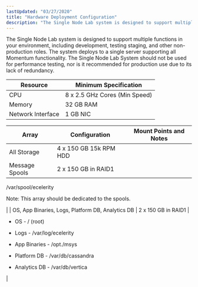 ```yaml
---
lastUpdated: "03/27/2020"
title: "Hardware Deployment Configuration"
description: "The Single Node Lab system is designed to support multiple functions in your environment including development testing staging and other non production roles The system deploys to a single server supporting all Momentum functionality The Single Node Lab System should not be used for performance testing nor is it recommended..."
---
```


The Single Node Lab system is designed to support multiple functions in your environment, including development, testing staging, and other non-production roles. The system deploys to a single server supporting all Momentum functionality. The Single Node Lab System should not be used for performance testing, nor is it recommended for production use due to its lack of redundancy.

<a name="single_node_lab_hw_reqs"></a> 


| Resource | Minimum Specification |
| --- | --- |
| CPU | 8 x 2.5 GHz Cores (Min Speed) |
| Memory | 32 GB RAM |
| Network Interface | 1 GB NIC |

<a name="single_node_lab_storage_array"></a> 


| Array | Configuration | Mount Points and Notes |
| --- | --- | --- |
| All Storage | 4 x 150 GB 15k RPM HDD |   |
| Message Spools | 2 x 150 GB in RAID1 | 

/var/spool/ecelerity

Note: This array should be dedicated to the spools.

 |
| OS, App Binaries, Logs, Platform DB, Analytics DB | 2 x 150 GB in RAID1 | 

*   OS - / (root)

*   Logs - /var/log/ecelerity

*   App Binaries - /opt./msys

*   Platform DB - /var/db/cassandra

*   Analytics DB - /var/db/vertica

 |